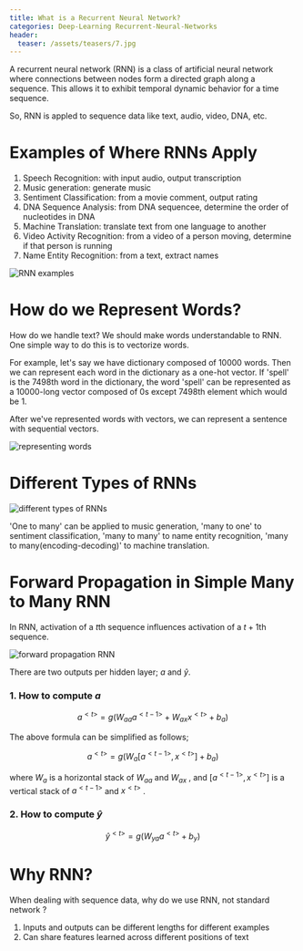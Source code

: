 ```yaml
---
title: What is a Recurrent Neural Network?
categories: Deep-Learning Recurrent-Neural-Networks
header:
  teaser: /assets/teasers/7.jpg
---
```


A recurrent neural network (RNN) is a class of artificial neural network where connections between nodes form a directed graph along a sequence. This allows it to exhibit temporal dynamic behavior for a time sequence.

So, RNN is appled to sequence data like text, audio, video, DNA, etc.

# Examples of Where RNNs Apply

1. Speech Recognition: with input audio, output transcription
2. Music generation: generate music
3. Sentiment Classification: from a movie comment, output rating
4. DNA Sequence Analysis: from DNA sequencee, determine the order of nucleotides in DNA
5. Machine Translation: translate text from one language to another
6. Video Activity Recognition: from a video of a person moving, determine if that person is running
7. Name Entity Recognition: from a text, extract names

![RNN examples](https://lh3.googleusercontent.com/GubCBLvYzgTmCN6laTz-0ysWjzQICqm9Od9oWP26RUsAv7gSHFlGOOuFYHbSJ9KML2A6exoxmyIAma83UzGmjg21P9fyAgpVJPwD-bG1ga96rg_MFzs-5_1C4Eli0bRc8JtkF3KosA=w2400)

# How do we Represent Words?

How do we handle text? We should make words understandable to RNN. One simple way to do this is to vectorize words.

For example, let's say we have dictionary composed of 10000 words. Then we can represent each word in the dictionary as a one-hot vector. If 'spell' is the 7498th word in the dictionary, the word 'spell' can be represented as a 10000-long vector composed of 0s except 7498th element which would be 1.

After we've represented words with vectors, we can represent a sentence with sequential vectors.

![representing words](https://lh3.googleusercontent.com/Qjj0lnCqrov2aCJUIFWjjRheU9JxgqaumANyPQjz0kbilRoSKWU0AzR2Vn8r51AJHb5nQmzQacp15WWi2T9NbhLRO-XN_gd7LWAzhCyIJRwOcCpoaASJjUu8Bd6StAOjtClKzVYfzQ=w2400)

# Different Types of RNNs

![different types of RNNs](https://lh3.googleusercontent.com/2_WXD-YE8YAPIwbjb0egG7tG1EZcpbieBn4V3GUlmS_QRMn-ETeJCTY4SkKNNmWr2qEGOe23DPUnW5rdp6t16H5HbYOBBpCkEYcA_dTv0U-xF0-VRI21LntiI8BZ2k6IHcnnu50e2A=w2400)

'One to many' can be applied to music generation, 'many to one' to sentiment classification, 'many to many' to name entity recognition, 'many to many(encoding-decoding)' to machine translation.

# Forward Propagation in Simple Many to Many RNN

In RNN, activation of a $t$th sequence influences activation of a $t+1$th sequence.

![forward propagation RNN](https://lh3.googleusercontent.com/xtYcqbxdyJxxKrFMmhdT1k_HvtPmSetHnQZd7zbx979xZBOtovMhffLmEZvyISg8_vOGqJ-YYOf4k9hW1rSpTvcDRQM2V9cDzGrpJyyzZMmxD1ZG956SCufI63_dEWEqcB3cMi7Dig=w2400)

There are two outputs per hidden layer; $a$ and $\hat{y}$.

### 1. How to compute $a$

$$
a^{<t>} = g(W_{aa}a^{<t-1>}+W_{ax}x^{<t>}+b_a)
$$

The above formula can be simplified as follows;

$$
a^{<t>} = g(W_a[a^{<t-1>}, x^{<t>}]+b_a)
$$

where $W_a$ is a horizontal stack of $W_{aa}$ and $W_{ax}$ , and $[a^{<t-1>}, x^{<t>}]$ is a vertical stack of $a^{<t-1>}$ and $x^{<t>}$ .

### 2. How to compute $\hat{y}$

$$
\hat{y}^{<t>} = g(W_{ya}a^{<t>}+b_y)
$$


# Why RNN?

When dealing with sequence data, why do we use RNN, not standard network ?

1. Inputs and outputs can be different lengths for different examples
2. Can share features learned across different positions of text

